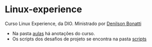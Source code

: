# Linux-experience

Curso Linux Experience, da DIO. Ministrado por [Denilson Bonatti](https://github.com/denilsonbonatti)

- Na pasta [aulas](aulas) há anotações do curso.
- Os scripts dos desafios de projeto se encontra na pasta [scripts](scripts)
